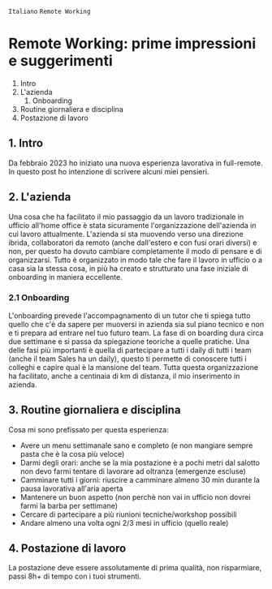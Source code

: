 <code>Italiano</code> <code>Remote Working</code>

# Remote Working: prime impressioni e suggerimenti

1. Intro
2. L'azienda
    1. Onboarding
2. Routine giornaliera e disciplina
4. Postazione di lavoro

## 1. Intro

Da febbraio 2023 ho iniziato una nuova esperienza lavorativa in full-remote. In questo post ho intenzione di scrivere alcuni miei pensieri.

## 2. L'azienda

Una cosa che ha facilitato il mio passaggio da un lavoro tradizionale in ufficio all'home office è stata sicuramente
l'organizzazione dell'azienda in cui lavoro attualmente.
L'azienda si sta muovendo verso una direzione ibrida, collaboratori da remoto (anche dall'estero e con fusi orari diversi) e non, per
questo ha dovuto cambiare completamente il modo di pensare e di organizzarsi.
Tutto è organizzato in modo tale che fare il lavoro in ufficio o a casa sia la stessa cosa, in più ha creato e strutturato una fase iniziale di onboarding in maniera eccellente.

### 2.1 Onboarding

L'onboarding prevede l'accompagnamento di un tutor che ti spiega tutto quello che c'è da sapere
per muoversi in azienda sia sul piano tecnico e non e ti prepara ad entrare nel tuo futuro team.
La fase di on boarding dura circa due settimane e si passa da spiegazione teoriche a quelle pratiche.
Una delle fasi più importanti è quella di partecipare a tutti i daily di tutti i team (anche il team Sales ha un daily), questo
ti permette di conoscere tutti i colleghi e capire qual è la mansione del team.
Tutta questa organizzazione ha facilitato, anche a centinaia di km di distanza, il mio inserimento in azienda.

## 3. Routine giornaliera e disciplina

Cosa mi sono prefissato per questa esperienza:

- Avere un menu settimanale sano e completo (e non mangiare sempre pasta che è la cosa più veloce)
- Darmi degli orari: anche se la mia postazione è a pochi metri dal salotto non devo farmi tentare di lavorare
ad oltranza (emergenze escluse)
- Camminare tutti i giorni: riuscire a camminare almeno 30 min durante la pausa lavorativa all'aria aperta
- Mantenere un buon aspetto (non perchè non vai in ufficio non dovrei farmi la barba per settimane)
- Cercare di partecipare a più riunioni tecniche/workshop possibili
- Andare almeno una volta ogni 2/3 mesi in ufficio (quello reale)

## 4. Postazione di lavoro

La postazione deve essere assolutamente di prima qualità, non risparmiare, passi 8h+ di tempo con i tuoi strumenti.

